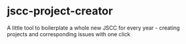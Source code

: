 # jscc-project-creator
A little tool to boilerplate a whole new JSCC for every year - creating projects and corresponding issues with one click 
